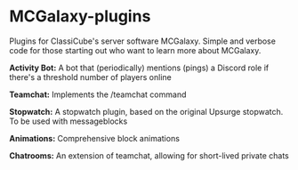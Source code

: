 # MCGalaxy-plugins
Plugins for ClassiCube's server software MCGalaxy. Simple and verbose code for those starting out who want to learn more about MCGalaxy.

<b>Activity Bot:</b>
A bot that (periodically) mentions (pings) a Discord role if there's a threshold number of players online

<b>Teamchat:</b>
Implements the /teamchat command

<b>Stopwatch:</b>
A stopwatch plugin, based on the original Upsurge stopwatch. To be used with messageblocks

<b>Animations:</b>
Comprehensive block animations

<b>Chatrooms:</b>
An extension of teamchat, allowing for short-lived private chats
